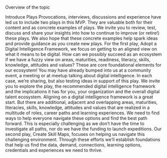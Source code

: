 Overview of the topic


Introduce Plays
Provocations, interviews, discussions and experience have led us to include two plays in this MVP. They are valuable both for their content and as concrete examples of plays. We invite you to review, test, discuss and share your insights into how to continue to improve (or retire!) these plays. We also hope that these concrete examples help spark ideas and provide guidance as you create new plays. 
For the first play, Adopt a Digital Intelligence Framework, we focus on getting to an aligned view on what it means to be digital. How can we possibly succeed as an ecosystem if we have a fuzzy view on areas, maturities, readiness, literacy, skills, knowledge, attitudes and values? These are core foundational elements for our ecosystem!
You may have already bumped into us at a community event, a meeting or at meetup talking about digital intelligence. In each case, we’re sharing, but also testing ideas in support of this play. We invite you to explore the play, the recommended digital intelligence framework and the implications it has for you, your organization and the overall digital talent ecosystem.
Aligning on a digital intelligence framework is a great start. But there are additional, adjacent and overlapping areas, maturities, literacies, skills, knowledge, attitudes and values that are realized in a multitude of roles, career paths and learning experiences. We need to find ways to help everyone navigate these options and find the best path forward. This is especially challenging as we don’t have the time to investigate all paths, nor do we have the funding to launch expeditions. Our second play, Create Skill Maps, focuses on helping us navigate this challenging environment. Through these efforts we’ll establish foundations that help us find the data, demand, connections, learning options, credentials and experiences we need to thrive. 
